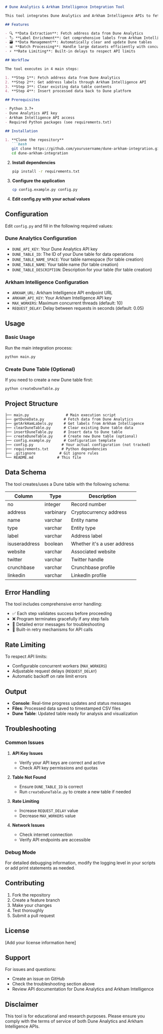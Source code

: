 ```markdown
# Dune Analytics & Arkham Intelligence Integration Tool

This tool integrates Dune Analytics and Arkham Intelligence APIs to fetch cryptocurrency addresses, enrich them with labels, and store the results in a Dune table for analysis.

## Features

- 🔍 **Data Extraction**: Fetch address data from Dune Analytics
- 🏷️ **Label Enrichment**: Get comprehensive labels from Arkham Intelligence
- 🗃️ **Data Management**: Automatically clear and update Dune tables
- 📊 **Batch Processing**: Handle large datasets efficiently with concurrent processing
- ⚡ **Rate Limiting**: Built-in delays to respect API limits

## Workflow

The tool executes in 4 main steps:

1. **Step 1**: Fetch address data from Dune Analytics
2. **Step 2**: Get address labels through Arkham Intelligence API
3. **Step 3**: Clear existing data table contents
4. **Step 4**: Insert processed data back to Dune platform

## Prerequisites

- Python 3.7+
- Dune Analytics API key
- Arkham Intelligence API access
- Required Python packages (see requirements.txt)

## Installation

1. **Clone the repository**
   ```bash
   git clone https://github.com/yourusername/dune-arkham-integration.git
   cd dune-arkham-integration
   ```

2. **Install dependencies**
   ```bash
   pip install -r requirements.txt
   ```

3. **Configure the application**
   ```bash
   cp config.example.py config.py
   ```

4. **Edit config.py with your actual values**

## Configuration

Edit `config.py` and fill in the following required values:

### Dune Analytics Configuration
- `DUNE_API_KEY`: Your Dune Analytics API key
- `DUNE_TABLE_ID`: The ID of your Dune table for data operations
- `DUNE_TABLE_NAME_SPACE`: Your table namespace (for table creation)
- `DUNE_TABLE_NAME`: Your table name (for table creation)
- `DUNE_TABLE_DESCRIPTION`: Description for your table (for table creation)

### Arkham Intelligence Configuration
- `ARKHAM_URL`: Arkham Intelligence API endpoint URL
- `ARKHAM_API_KEY`: Your Arkham Intelligence API key
- `MAX_WORKERS`: Maximum concurrent threads (default: 10)
- `REQUEST_DELAY`: Delay between requests in seconds (default: 0.05)

## Usage

### Basic Usage
Run the main integration process:
```bash
python main.py
```

### Create Dune Table (Optional)
If you need to create a new Dune table first:
```bash
python createDuneTable.py
```

## Project Structure

```
├── main.py                 # Main execution script
├── getDuneData.py         # Fetch data from Dune Analytics
├── getArkHamLabels.py     # Get labels from Arkham Intelligence
├── clearDuneTable.py      # Clear existing Dune table data
├── insertDuneTable.py     # Insert data to Dune table
├── createDuneTable.py     # Create new Dune table (optional)
├── config.example.py      # Configuration template
├── config.py             # Your actual configuration (not tracked)
├── requirements.txt      # Python dependencies
├── .gitignore           # Git ignore rules
└── README.md           # This file
```

## Data Schema

The tool creates/uses a Dune table with the following schema:

| Column | Type | Description |
|--------|------|-------------|
| no | integer | Record number |
| address | varbinary | Cryptocurrency address |
| name | varchar | Entity name |
| type | varchar | Entity type |
| label | varchar | Address label |
| isuseraddress | boolean | Whether it's a user address |
| website | varchar | Associated website |
| twitter | varchar | Twitter handle |
| crunchbase | varchar | Crunchbase profile |
| linkedin | varchar | LinkedIn profile |

## Error Handling

The tool includes comprehensive error handling:
- ✅ Each step validates success before proceeding
- ❌ Program terminates gracefully if any step fails
- 📝 Detailed error messages for troubleshooting
- 🔄 Built-in retry mechanisms for API calls

## Rate Limiting

To respect API limits:
- Configurable concurrent workers (`MAX_WORKERS`)
- Adjustable request delays (`REQUEST_DELAY`)
- Automatic backoff on rate limit errors

## Output

- **Console**: Real-time progress updates and status messages
- **Files**: Processed data saved to timestamped CSV files
- **Dune Table**: Updated table ready for analysis and visualization

## Troubleshooting

### Common Issues

1. **API Key Issues**
   - Verify your API keys are correct and active
   - Check API key permissions and quotas

2. **Table Not Found**
   - Ensure `DUNE_TABLE_ID` is correct
   - Run `createDuneTable.py` to create a new table if needed

3. **Rate Limiting**
   - Increase `REQUEST_DELAY` value
   - Decrease `MAX_WORKERS` value

4. **Network Issues**
   - Check internet connection
   - Verify API endpoints are accessible

### Debug Mode

For detailed debugging information, modify the logging level in your scripts or add print statements as needed.

## Contributing

1. Fork the repository
2. Create a feature branch
3. Make your changes
4. Test thoroughly
5. Submit a pull request

## License

[Add your license information here]

## Support

For issues and questions:
- Create an issue on GitHub
- Check the troubleshooting section above
- Review API documentation for Dune Analytics and Arkham Intelligence

## Disclaimer

This tool is for educational and research purposes. Please ensure you comply with the terms of service of both Dune Analytics and Arkham Intelligence APIs.
```
